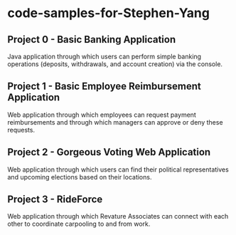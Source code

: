 # code-samples-for-Stephen-Yang

## Project 0 - Basic Banking Application

Java application through which users can perform simple banking operations (deposits, withdrawals, and account creation) via the console.

## Project 1 - Basic Employee Reimbursement Application

Web application through which employees can request payment reimbursements and through which managers can approve or deny these requests.

## Project 2 - Gorgeous Voting Web Application

Web application through which users can find their political representatives and upcoming elections based on their locations.

## Project 3 - RideForce

Web application through which Revature Associates can connect with each other to coordinate carpooling to and from work.